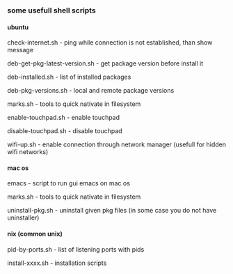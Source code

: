 ### some usefull shell scripts

#### ubuntu

check-internet.sh - ping while connection is not established, than show message

deb-get-pkg-latest-version.sh - get package version before install it

deb-installed.sh - list of installed packages

deb-pkg-versions.sh - local and remote package versions

marks.sh - tools to quick nativate in filesystem

enable-touchpad.sh - enable touchpad

disable-touchpad.sh - disable touchpad

wifi-up.sh - enable connection through network manager (usefull for hidden wifi networks)

#### mac os

emacs - script to run gui emacs on mac os

marks.sh - tools to quick nativate in filesystem

uninstall-pkg.sh - uninstall given pkg files (in some case you do not have uninstaller)

#### nix (common unix)

pid-by-ports.sh - list of listening ports with pids

install-xxxx.sh - installation scripts

